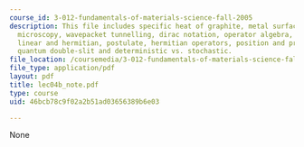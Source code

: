 ```yaml
---
course_id: 3-012-fundamentals-of-materials-science-fall-2005
description: This file includes specific heat of graphite, metal surfaces, tunnelling
  microscopy, wavepacket tunnelling, dirac notation, operator algebra, commutators,
  linear and hermitian, postulate, hermitian operators, position and probability,
  quantum double-slit and deterministic vs. stochastic.
file_location: /coursemedia/3-012-fundamentals-of-materials-science-fall-2005/46bcb78c9f02a2b51ad03656389b6e03_lec04b_note.pdf
file_type: application/pdf
layout: pdf
title: lec04b_note.pdf
type: course
uid: 46bcb78c9f02a2b51ad03656389b6e03

---
```

None